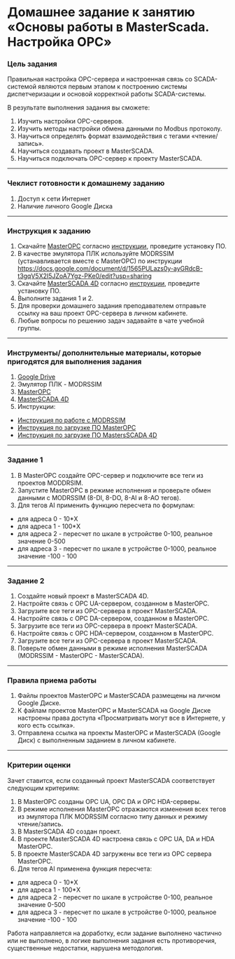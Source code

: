 # Домашнее задание к занятию «Основы работы в MasterScada. Настройка OPC»

### Цель задания

Правильная настройка OPC-сервера и настроенная связь со SCADA-системой являются первым этапом к построению системы диспетчеризации и основой корректной работы SCADA-системы.

В результате выполнения задания вы сможете:

1. Изучить настройки OPC-серверов.
2. Изучить методы настройки обмена данными по Modbus протоколу.
3. Научиться определять формат взаимодействия с тегами «чтение/запись».
4. Научиться создавать проект в MasterSCADA.
5. Научиться подключать OPC-сервер к проекту MasterSCADA.

------

### Чеклист готовности к домашнему заданию

1. Доступ к сети Интернет
2. Наличие личного Google Диска

------

### Инструкция к заданию

1. Скачайте [MasterOPC](https://insat.ru/products/?category=1666) согласно [инструкции](https://docs.google.com/document/d/1GyRE9AtVmFUKmTHmrFAUws_D4Via7dIOoihddZAo-qM/edit?usp=sharing), проведите установку ПО.
2. В качестве эмулятора ПЛК используйте MODRSSIM (устанавливается вместе с MasterOPC) по инструкции https://docs.google.com/document/d/1565PULazs0y-ayGRdcB-t3gqV5X2I5JZoA7Ygz-PKe0/edit?usp=sharing
3. Скачайте [MasterSCADA 4D](https://masterscada.ru/download4) согласно [инструкции](https://docs.google.com/document/d/1lB2ACRR5TrPz_S0To14f7vAOfKgDi3dimUQFa41Zai4/edit?usp=sharing), проведите установку ПО.
5. Выполните задания 1 и 2.
6. Для проверки домашнего задания преподавателем отправьте ссылку на ваш проект OPC-сервера в личном кабинете.
7. Любые вопросы по решению задач задавайте в чате учебной группы.

------

### Инструменты/ дополнительные материалы, которые пригодятся для выполнения задания

1. [Google Drive](https://www.google.com/intl/ru/drive/)
2. Эмулятор ПЛК - MODRSSIM
3. [MasterOPC](https://insat.ru/products/?category=1666)
4. [MasterSCADA 4D](https://masterscada.ru/download4)
5. Инструкции:
- [Инструкция по работе с MODRSSIM](https://docs.google.com/document/d/1HTCAFomcuY7w08E1h3WBmnaBjyDqyAqewVvPGOtdmVc/edit?usp=sharing)
- [Инструкция по загрузке ПО MasterOPC](https://docs.google.com/document/d/1GyRE9AtVmFUKmTHmrFAUws_D4Via7dIOoihddZAo-qM/edit?usp=sharing)
- [Инструкция по загрузке ПО MastersSCADA 4D](https://docs.google.com/document/d/1lB2ACRR5TrPz_S0To14f7vAOfKgDi3dimUQFa41Zai4/edit?usp=sharing)

------

### Задание 1

1. В MasterOPC создайте OPC-сервер и подключите все теги из проектов MODDRSIM.
2. Запустите MasterOPC в режиме исполнения и проверьте обмен данными с MODRSSIM (8-DI, 8-DO, 8-AI и 8-AO тегов).
3. Для тегов AI  применить функцию пересчета по формулам:
- для адреса 0 - 10*X
- для адреса 1 - 100*X
- для адреса 2 - пересчет по шкале в устройстве 0-100, реальное значение 0-500
- для адреса 3 - пересчет по шкале в устройстве 0-1000, реальное значение -100 - 100


------

### Задание 2

1. Создайте новый проект в MasterSCADA 4D.
1. Настройте связь с OPC UA-сервером, созданном в MasterOPC.
1. Загрузите все теги из OPC-сервера в проект MasterSCADA.
1. Настройте связь с OPC DA-сервером, созданном в MasterOPC.
1. Загрузите все теги из OPC-сервера в проект MasterSCADA.
1. Настройте связь с OPC HDA-сервером, созданном в MasterOPC.
1. Загрузите все теги из OPC-сервера в проект MasterSCADA.
1. Поверьте обмен данными в режиме исполнения MasterSCADA (MODRSSIM - MasterOPC - MasterSCADA).


------

### Правила приема работы

1. Файлы проектов MasterOPC и MasterSCADA размещены на личном Google Диске.
2. К файлам проектов MasterOPC и MasterSCADA на Google Диске настроены права доступа «Просматривать могут все в Интернете, у кого есть ссылка».
3. Отправлена ссылка на проекты MasterOPC и MasterSCADA (Google Диск) с выполненным заданием в личном кабинете.

------

### Критерии оценки

Зачет ставится, если созданный проект MasterSCADA соответствует следующим критериям:

1. В MasterOPC созданы OPC UA, OPC DA и OPC HDA-серверы.
1. В режиме исполнения MasterOPC отражаются изменения всех тегов из эмулятора ПЛК MODRSSIM согласно типу данных и режиму чтение/запись.
1. В MasterSCADA 4D создан проект.
1. В проекте MasterSCADA 4D настроена связь с OPC UA, DA и HDA MasterOPC.
1. В проекте MasterSCADA 4D загружены все теги из OPC сервера MasterOPC.
1. Для тегов AI применена функция пересчета:
- для адреса 0 - 10*X
- для адреса 1 - 100*X
- для адреса 2 - пересчет по шкале в устройстве 0-100, реальное значение 0-500
- для адреса 3 - пересчет по шкале в устройстве 0-1000, реальное значение -100 - 100

Работа направляется на доработку, если задание выполнено частично или не выполнено, в логике выполнения задания есть противоречия, существенные недостатки, нарушена методология.

